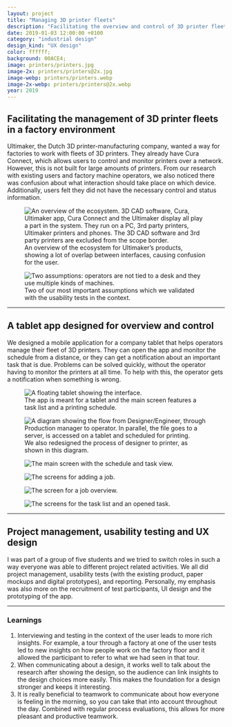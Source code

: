 ```yaml
---
layout: project
title: "Managing 3D printer fleets"
description: "Facilitating the overview and control of 3D printer fleets in a factory environment with a tablet app by usability testing and redesigning"
date: 2019-01-03 12:00:00 +0100
category: "industrial design"
design_kind: "UX design"
color: ffffff;
background: 00ACE4;
image: printers/printers.jpg
image-2x: printers/printers@2x.jpg
image-webp: printers/printers.webp
image-2x-webp: printers/printers@2x.webp
year: 2019
---
```



<!-- <figure class="project__picture-group--light" style="margin:-12vw 0 8vw;">
  <div style="width:100%;height:0;padding-bottom:44%;position:relative;text-align:left;">
    <iframe src="https://player.vimeo.com/video/355866914" width="100%" height="100%" frameborder="0" webkitallowfullscreen mozallowfullscreen allowfullscreen style="height:44vw;"></iframe>
  </div>
</figure> -->

## Facilitating the management of 3D printer fleets in a factory environment

Ultimaker, the Dutch 3D printer-manufacturing company, wanted a way for factories to work with fleets of 3D printers. They already have Cura Connect, which allows users to control and monitor printers over a network. However, this is not built for large amounts of printers. From our research with existing users and factory machine operators, we also noticed there was confusion about what interaction should take place on which device. Additionally, users felt they did not have the necessary control and status information.


<div class="project__picture-group">

  <figure class="project__picture">
    <picture>
      <source data-srcset="/static/img/printers/problem_overview.webp 1x,
        /static/img/printers/problem_overview@2x.webp 2x"
        type="image/webp" class="lazy">
      <img loading="lazy" class="project__image lazy" alt="An overview of the ecosystem. 3D CAD software, Cura, Ultimaker app, Cura Connect and the Ultimaker display all play a part in the system. They run on a PC, 3rd party printers, Ultimaker printers and phones. The 3D CAD software and 3rd party printers are excluded from the scope border."
        data-srcset="/static/img/printers/problem_overview.png 1x,
          /static/img/printers/problem_overview@2x.png 2x"
        src="/static/img/placeholder.jpg"
        data-src="/static/img/printers/problem_overview.png">
    </picture>
    <figcaption class="project__caption">
      An overview of the ecosystem for Ultimaker’s products, showing a lot of overlap between interfaces, causing confusion for the user.
    </figcaption>
  </figure>

  <figure class="project__picture">
    <picture>
      <source data-srcset="/static/img/printers/assumptions.webp 1x,
        /static/img/printers/assumptions@2x.webp 2x"
        type="image/webp" class="lazy">
      <img loading="lazy" class="project__image lazy" alt="Two assumptions: operators are not tied to a desk and they use multiple kinds of machines."
        data-srcset="/static/img/printers/assumptions.png 1x,
          /static/img/printers/assumptions@2x.png 2x"
        src="/static/img/placeholder.jpg"
        data-src="/static/img/printers/assumptions.png">
    </picture>
    <figcaption class="project__caption">
      Two of our most important assumptions which we validated with the usability tests in the context.
    </figcaption>
  </figure>

</div>

---

## A tablet app designed for overview and control

We designed a mobile application for a company tablet that helps operators manage their fleet of 3D printers. They can open the app and monitor the schedule from a distance, or they can get a notification about an important task that is due. Problems can be solved quickly, without the operator having to monitor the printers at all time. To help with this, the operator gets a notification when something is wrong.

<div class="project__picture-group">

  <figure class="project__picture">
    <picture>
      <source data-srcset="/static/img/printers/tablet.webp 1x,
        /static/img/printers/tablet@2x.webp 2x"
        type="image/webp" class="lazy">
      <img loading="lazy" class="project__image lazy" alt="A floating tablet showing the interface."
        data-srcset="/static/img/printers/tablet.png 1x,
          /static/img/printers/tablet@2x.png 2x"
        src="/static/img/placeholder.jpg"
        data-src="/static/img/printers/tablet.png">
    </picture>
    <figcaption class="project__caption">
      The app is meant for a tablet and the main screen features a task list and a printing schedule.
    </figcaption>
  </figure>

  <figure class="project__picture">
    <picture>
      <source data-srcset="/static/img/printers/getting_file.webp 1x,
        /static/img/printers/getting_file@2x.webp 2x"
        type="image/webp" class="lazy">
      <img loading="lazy" class="project__image lazy" alt="A diagram showing the flow from Designer/Engineer, through Production manager to operator. In parallel, the file goes to a server, is accessed on a tablet and scheduled for printing."
        data-srcset="/static/img/printers/getting_file.png 1x,
          /static/img/printers/getting_file@2x.png 2x"
        src="/static/img/placeholder.jpg"
        data-src="/static/img/printers/getting_file.png">
    </picture>
    <figcaption class="project__caption">
      We also redesigned the process of designer to printer, as shown in this diagram.
    </figcaption>
  </figure>

  <figure class="project__picture">
    <picture>
      <img loading="lazy" class="project__image lazy" alt="The main screen with the schedule and task view."
        data-srcset="/static/img/printers/design-1.png 1x,
          /static/img/printers/design-1@2x.png 2x"
        src="/static/img/placeholder.jpg"
        data-src="/static/img/printers/design-1.png">
    </picture>
    <figcaption class="project__caption"></figcaption>
  </figure>

  <figure class="project__picture">
    <picture>
      <img loading="lazy" class="project__image lazy" alt="The screens for adding a job."
        data-srcset="/static/img/printers/design-2.png 1x,
          /static/img/printers/design-2@2x.png 2x"
        src="/static/img/placeholder.jpg"
        data-src="/static/img/printers/design-2.png">
    </picture>
    <figcaption class="project__caption"></figcaption>
  </figure>

  <figure class="project__picture">
    <picture>
      <img loading="lazy" class="project__image lazy" alt="The screen for a job overview."
        data-srcset="/static/img/printers/design-3.png 1x,
          /static/img/printers/design-3@2x.png 2x"
        src="/static/img/placeholder.jpg"
        data-src="/static/img/printers/design-3.png">
    </picture>
    <figcaption class="project__caption"></figcaption>
  </figure>

  <figure class="project__picture">
    <picture>
      <img loading="lazy" class="project__image lazy" alt="The screens for the task list and an opened task."
        data-srcset="/static/img/printers/design-4.png 1x,
          /static/img/printers/design-4@2x.png 2x"
        src="/static/img/placeholder.jpg"
        data-src="/static/img/printers/design-4.png">
    </picture>
    <figcaption class="project__caption"></figcaption>
  </figure>

</div>


---

## Project management, usability testing and UX design

I was part of a group of five students and we tried to switch roles in such a way everyone was able to different project related activities. We all did project management, usability tests (with the existing product, paper mockups and digital prototypes), and reporting. Personally, my emphasis was also more on the recruitment of test participants, UI design and the prototyping of the app.

---

### Learnings

1. Interviewing and testing in the context of the user leads to more rich insights. For example, a tour through a factory at one of the user tests led to new insights on how people work on the factory floor and it allowed the participant to refer to what we had seen in that tour.
2. When communicating about a design, it works well to talk about the research after showing the design, so the audience can link insights to the design choices more easily. This makes the foundation for a design stronger and keeps it interesting.
3. It is really beneficial to teamwork to communicate about how everyone is feeling in the morning, so you can take that into account throughout the day. Combined with regular process evaluations, this allows for more pleasant and productive teamwork.
